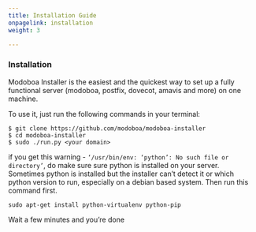 ```yaml
---
title: Installation Guide
onpagelink: installation
weight: 3

---
```

### Installation

Modoboa Installer is the easiest and the quickest way to set up a fully functional server (modoboa, postfix, dovecot, amavis and more) on one machine.

To use it, just run the following commands in your terminal:
```
$ git clone https://github.com/modoboa/modoboa-installer
$ cd modoboa-installer
$ sudo ./run.py <your domain>
```

if you get this warning - `‘/usr/bin/env: ‘python’: No such file or directory’`, do make sure sure python is installed on your server. Sometimes python is installed but the installer can’t detect it or which python version to run, especially on a debian based system. Then run this command first.

```
sudo apt-get install python-virtualenv python-pip
```

Wait a few minutes and you’re done
